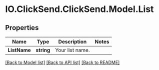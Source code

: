 # IO.ClickSend.ClickSend.Model.List
## Properties

Name | Type | Description | Notes
------------ | ------------- | ------------- | -------------
**ListName** | **string** | Your list name. | 

[[Back to Model list]](../README.md#documentation-for-models) [[Back to API list]](../README.md#documentation-for-api-endpoints) [[Back to README]](../README.md)

